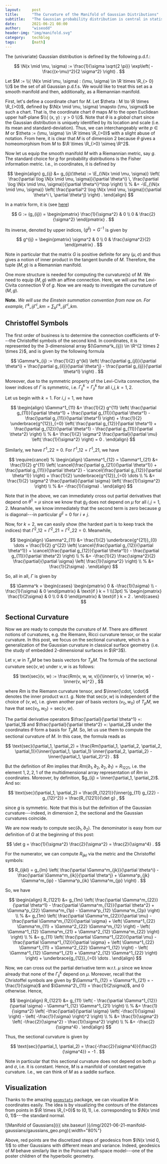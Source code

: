 ```yaml
---
layout:     post
title:      "The Curvature of the Manifold of Gaussian Distributions"
subtitle:   "The Gaussian probability distribution is central in statistics and machine learning. As it turns out, by equipping the set of all Gaussians p.d.f. with a Riemannian metric given by the Fisher information, we can see it as a Riemannian manifold. In this post, we will prove that this manifold can be covered by a single coordinate chart and has a constant negative curvature."
date:       2021-06-21 08:00
author:     "wiseodd"
header-img: "img/manifold.svg"
category:   techblog
tags:       [math]
---
```


The (univariate) Gaussian distribution is defined by the following p.d.f.:

$$
    \N(x \mid \mu, \sigma) := \frac{1}{\sigma \sqrt{2 \pi}} \exp\left( - \frac{(x-\mu)^2}{2 \sigma^2} \right) .
$$

Let $M := \\{ \N(x \mid \mu, \sigma) : (\mu, \sigma) \in \R \times \R_{> 0} \\}$ be the set of all Gaussian p.d.f.s. We would like to treat this set as a smooth manifold and then, additionally, as a Riemannian manifold.

First, let's define a coordinate chart for $M$. Let $\theta : M \to \R \times \R_{>0}$, defined by $\N(x \mid \mu, \sigma) \mapsto (\mu, \sigma)$ be such a chart. That is, the coordinate chart $\theta$ maps $M$ to the open Euclidean upper half-plane $\\{ (x, y) : y > 0 \\}$. Note that $\theta$ is a _global_ chart since the Gaussian distribution is uniquely identified by its location and scale (i.e. its mean and standard-deviation). Thus, we can interchangeably write $p \in M$ or $\theta := (\mu, \sigma) \in \R \times \R_{>0}$ with a slight abuse of notation. From here, it is clear that $M$ is of dimension $2$ because $\theta$ gives a homeomorphism from $M$ to $\R \times \R_{>0} \simeq \R^2$.

Now let us equip the smooth manifold $M$ with a Riemannian metric, say $g$. The standard choice for $g$ for probability distributions is the Fisher information metric. I.e., in coordinates, it is defined by

$$
\begin{align}
    g_{ij} &= g_{ij}(\theta) := \E_{\N(x \mid \mu, \sigma)} \left( \frac{\partial \log \N(x \mid \mu, \sigma)}{\partial \theta^i} \, \frac{\partial \log \N(x \mid \mu, \sigma)}{\partial \theta^i}^\top \right) \\
        %
        &= -\E_{\N(x \mid \mu, \sigma)} \left( \frac{\partial^2 \log \N(x \mid \mu, \sigma)}{\partial \theta^i \, \partial \theta^j} \right) .
\end{align}
$$

In a matrix form, it is (see [here](https://en.wikipedia.org/wiki/Normal_distribution))

$$
    G := (g_{ij}) = \begin{pmatrix}
            \frac{1}{\sigma^2} & 0 \\
            0 & \frac{2}{\sigma^2}
        \end{pmatrix} .
$$

Its inverse, denoted by upper indices, $(g^{ij}) = G^{-1}$ is given by

$$
    g^{ij} = \begin{pmatrix}
            \sigma^2 & 0 \\
            0 & \frac{\sigma^2}{2}
        \end{pmatrix} .
$$

Note in particular that the matrix $G$ is positive definite for any $(\mu, \sigma)$ and thus gives a notion of inner product in the tangent bundle of $M$. Therefore, the tuple $(M, g)$ is a Riemannian manifold.

One more structure is needed for computing the curvature(s) of $M$. We need to equip $(M, g)$ with an affine connection. Here, we will use the Levi-Civita connection $\nabla$ of $g$. Now we are ready to investigate the curvature of $(M, g)$.

**Note.** _We will use the Einstein summation convention from now on. For example, $\Gamma^k\_{ij} \Gamma^l\_{km} = \sum_k \Gamma^k\_{ij} \Gamma^l\_{km}$._


<h2 class="section-heading">Christoffel Symbols</h2>

The first order of business is to determine the connection coefficients of $\nabla$---the Christoffel symbols of the second kind. In coordinates, it is represented by the $3$-dimensional array $(\Gamma^k_{ij}) \in \R^{2 \times 2 \times 2}$, and is given by the following formula

$$
    \Gamma^k_{ij} := \frac{1}{2} g^{kl} \left( \frac{\partial g_{jl}}{\partial \theta^i} + \frac{\partial g_{il}}{\partial \theta^j} - \frac{\partial g_{ij}}{\partial \theta^l} \right) .
$$

Moreover, due to the symmetric property of the Levi-Civita connection, the lower indices of $\Gamma$ is symmetric, i.e. $\Gamma^k_{ij} = \Gamma^k_{ji}$ for all $i, j, k = 1, 2$.

Let us begin with $k = 1$. For $i,j = 1$, we have

$$
\begin{align}
    \Gamma^1_{11} &= \frac{1}{2} g^{11} \left( \frac{\partial g_{11}}{\partial \theta^1} + \frac{\partial g_{11}}{\partial \theta^1} - \frac{\partial g_{11}}{\partial \theta^1} \right) + \frac{1}{2} \underbrace{g^{12}}_{=0} \left( \frac{\partial g_{12}}{\partial \theta^1} + \frac{\partial g_{12}}{\partial \theta^1} - \frac{\partial g_{11}}{\partial \theta^2} \right) \\
        %
        &= \frac{1}{2} \sigma^2 \frac{\partial}{\partial \mu} \left( \frac{1}{\sigma^2} \right) = 0 .
\end{align}
$$

Similarly, we have $\Gamma^1\_{22} = 0$. For $\Gamma^1\_{12} = \Gamma^1\_{21}$, we have

$$
\require{cancel}
%
\begin{align}
    \Gamma^1_{12} = \Gamma^1_{21} &= \frac{1}{2} g^{11} \left( \cancel{\frac{\partial g_{21}}{\partial \theta^1}} + \frac{\partial g_{11}}{\partial \theta^2} - \cancel{\frac{\partial g_{12}}{\partial \theta^1}} \right) + \frac{1}{2} \underbrace{g^{12}}_{=0} \dots  \\
        %
        &= \frac{1}{2} \sigma^2 \frac{\partial}{\partial \sigma} \left( \frac{1}{\sigma^2} \right) \\
        %
        &= -\frac{1}{\sigma} .
\end{align}
$$

Note that in the above, we can immediately cross out partial derivatives that depend on $\theta^1 = \mu$ since we know that $g_{ij}$ does not depend on $\mu$ for all $i, j = 1, 2$. Meanwhile, we know immediately that the second term is zero because $g$ is diagonal---in particular $g^{ij} = 0$ for $i \neq j$.

Now, for $k=2$, we can easily show (the hardest part is to keep track the indices) that $\Gamma^2\_{12} = \Gamma^2\_{21} = \Gamma^2\_{22} = 0$. Meanwhile,

$$
\begin{align}
    \Gamma^2_{11} &= \frac{1}{2} \underbrace{g^{21}}_{0} \dots + \frac{1}{2} g^{22} \left( \cancel{\frac{\partial g_{12}}{\partial \theta^1}} + \cancel{\frac{\partial g_{12}}{\partial \theta^1}} - \frac{\partial g_{11}}{\partial \theta^2} \right) \\
        %
        &= -\frac{1}{2} \frac{\sigma^2}{2} \frac{\partial}{\partial \sigma} \left( \frac{1}{\sigma^2} \right) \\
        %
        &= \frac{1}{2\sigma} .
\end{align}
$$

So, all in all, $\Gamma$ is given by

$$
    \Gamma^k = \begin{cases}
        \begin{pmatrix}
            0 & -\frac{1}{\sigma} \\
            -\frac{1}{\sigma} & 0
        \end{pmatrix} & \text{if } k = 1 \\[3pt]
        %
        \begin{pmatrix}
            \frac{1}{2\sigma} & 0 \\
            0 & 0
        \end{pmatrix} & \text{if } k = 2  .
    \end{cases}
$$


<h2 class="section-heading">Sectional Curvature</h2>

Now we are ready to compute the curvature of $M$. There are different notions of curvatures, e.g. the Riemann, Ricci curvature tensor, or the scalar curvature. In this post, we focus on the sectional curvature, which is a generalization of the Gaussian curvature in classical surface geometry (i.e. the study of embedded $2$-dimensional surfaces in $\R^3$).

Let $v, w$ in $T_pM$ be two basis vectors for $T_pM$. The formula of the sectional curvature $\text{sec}(v, w)$ under $v, w$ is as follows:

$$
    \text{sec}(v, w) := \frac{Rm(v, w, w, v)}{\inner{v, v} \inner{w, w} - \inner{v, w}^2} ,
$$

where $Rm$ is the Riemann curvature tensor, and $\inner{\cdot, \cdot}$ denotes the inner product w.r.t. $g$. Note that $\text{sec}(v, w)$ is independent of the choice of $(v,w)$, i.e. given another pair of basis vectors $(v_0, w_0)$ of $T_pM$, we have that $\text{sec}(v_0, w_0) = \text{sec}(v, w)$.

The partial derivative operators $\frac{\partial}{\partial \theta^1} =: \partial_1$ and $\frac{\partial}{\partial \theta^2} =: \partial_2$ under the coordinates $\theta$ form a basis for $T_pM$. So, let us use them to compute the sectional curvature of $M$. In this case, the formula reads as

$$
    \text{sec}(\partial_1, \partial_2) = \frac{Rm(\partial_1, \partial_2, \partial_2, \partial_1)}{\inner{\partial_1, \partial_1} \inner{\partial_2, \partial_2} - \inner{\partial_1, \partial_2}^2} .
$$

But the definition of $Rm$ implies that $Rm(\partial_1, \partial_2, \partial_2, \partial_1) = R_{1221}$, i.e. the element $1,2,2,1$ of the multidimensional array representation of $Rm$ in coordinates. Moreover, by definition, $g_{ij} = \inner{\partial_1, \partial_2}$. And so:

$$
    \text{sec}(\partial_1, \partial_2) = \frac{R_{1221}}{\inner{g_{11} g_{22} - g_{12}^2}} = \frac{R_{1221}}{\det g} ,
$$

since $g$ is symmetric. Note that this is but the definition of the Gaussian curvature---indeed, in dimension $2$, the sectional and the Gaussian curvatures coincide.

We are now ready to compute $\text{sec}(\partial_1, \partial_2)$. The denominator is easy from our definition of $G$ at the beginning of this post:

$$
    \det g = \frac{1}{\sigma^2} \frac{2}{\sigma^2} = \frac{2}{\sigma^4} .
$$

For the numerator, we can compute $R_{ijkl}$ via the metric and the Christoffel symbols:

$$
    R_{ijkl} = g_{lm} \left( \frac{\partial \Gamma^m_{jk}}{\partial \theta^i} - \frac{\partial \Gamma^m_{ik}}{\partial \theta^j} + \Gamma^p_{jk} \Gamma^m_{ip} - \Gamma^p_{ik} \Gamma^m_{jp} \right) .
$$

So, we have

$$
\begin{align}
    R_{1221} &= g_{1m} \left( \frac{\partial \Gamma^m_{22}}{\partial \theta^1} - \frac{\partial \Gamma^m_{12}}{\partial \theta^2} + \Gamma^p_{22} \Gamma^m_{1p} - \Gamma^p_{12} \Gamma^m_{2p} \right) \\
        %
        &= g_{1m} \left( \frac{\partial \Gamma^m_{22}}{\partial \mu} - \frac{\partial \Gamma^m_{12}}{\partial \sigma} + \left( \Gamma^1_{22} \Gamma^m_{11} + \Gamma^2_{22} \Gamma^m_{12} \right) - \left( \Gamma^1_{12} \Gamma^m_{21} + \Gamma^2_{12} \Gamma^m_{22} \right) \right) \\
        %
        &= g_{11} \left( \frac{\partial \Gamma^1_{22}}{\partial \mu} - \frac{\partial \Gamma^1_{12}}{\partial \sigma} + \left( \Gamma^1_{22} \Gamma^1_{11} + \Gamma^2_{22} \Gamma^1_{12} \right) - \left( \Gamma^1_{12} \Gamma^1_{21} + \Gamma^2_{12} \Gamma^1_{22} \right) \right) + \underbrace{g_{12}}_{=0} \dots .
\end{align}
$$

Now, we can cross out the partial derivative term w.r.t. $\mu$ since we know already that none of the $\Gamma^k_{ij}$ depend on $\mu$. Moreover, recall that the Christoffel symbols are given by $\Gamma^1\_{12} = \Gamma^1\_{21} = -\frac{1}{\sigma}$ and $\Gamma^2\_{11} = \frac{1}{2\sigma}$, and $0$ otherwise. Hence,

$$
\begin{align}
    R_{1221} &= g_{11} \left( - \frac{\partial \Gamma^1_{12}}{\partial \sigma} - \Gamma^1_{12} \Gamma^1_{21} \right) \\
        %
        &= \frac{1}{\sigma^2} \left( -\frac{\partial}{\partial \sigma} \left( -\frac{1}{\sigma} \right) - \left( -\frac{1}{\sigma} \right)^2 \right) \\
        %
        &= \frac{1}{\sigma^2} \left( -\frac{2}{\sigma^2} - \frac{1}{\sigma^2} \right) \\
        %
        &= -\frac{2}{\sigma^4} .
\end{align}
$$

Thus, the sectional curvature is given by

$$
    \text{sec}(\partial_1, \partial_2) = \frac{-\frac{2}{\sigma^4}}{\frac{2}{\sigma^4}} = -1 .
$$

Note in particular that this sectional curvature does not depend on both $\mu$ and $\sigma$, i.e. it is constant. Hence, $M$ is a manifold of constant negative curvature. I.e., we can think of $M$ as a saddle surface.


<h2 class="section-heading">Visualization</h2>

Thanks to the amazing [`geomstats`](https://github.com/geomstats/geomstats) package, we can visualize $M$ in coordinates easily. The idea is by visualizing the contours of the distances from points in $\R \times \R_{>0}$ to $(0, 1)$, i.e. corresponding to $\N(x \mid 0, 1)$---the standard normal.

![Manifold of Gaussians]({{ site.baseurl }}/img/2021-06-21-manifold-gaussians/gaussians_geo.png){:width="80%"}

Above, red points are the discretized steps of geodesics from $\N(x \mid 0, 1)$ to other Gaussians with different mean and variance. Indeed, geodesics of $M$ behave similarly like in the Poincaré half-space model---one of the poster children of the hyperbolic geometry.
